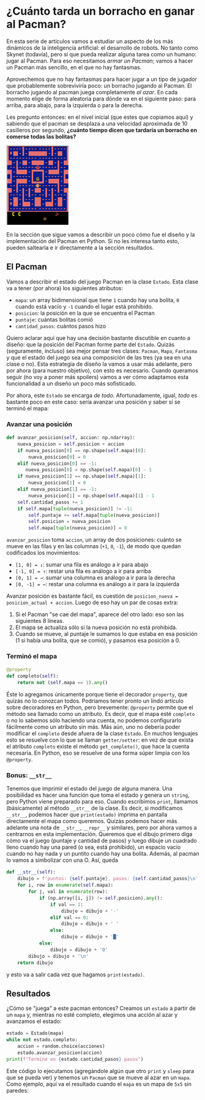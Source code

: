 # ¿Cuánto tarda un borracho en ganar al Pacman?

En esta serie de artículos vamos a estudiar un aspecto de los más dinámicos de la inteligencia artificial: el desarrollo de robots.
No tanto como Skynet (todavía), pero sí que pueda realizar alguna tarea como un humano: jugar al Pacman.
Para eso necesitamos *armar un Pacman*; vamos a hacer un Pacman más sencillo, en el que no hay fantasmas.

Aprovechemos que no hay fantasmas para hacer jugar a un tipo de jugador que probablemente sobreviviría poco: un borracho jugando al Pacman.
El borracho jugando al pacman juega completamente *al azar*.
En cada momento elige de forma aleatoria para dónde va en el siguiente paso: para arriba, para abajo, para la izquierda o para la derecha.

Les pregunto entonces: en el nivel inicial (que estes que copiamos aquí) y sabiendo que el pacman se desplaza a una velocidad aproximada de 10 casilleros por segundo, **¿cuánto tiempo dicen que tardaría un borracho en comerse todas las bolitas?**

![Pacman](pacman_original.png)

En la sección que sigue vamos a describir un poco cómo fue el diseño y la implementación del Pacman en Python.
Si no les interesa tanto esto, pueden saltearla e ir directamente a la sección resultados.

## El Pacman

Vamos a describir el estado del juego Pacman en la clase `Estado`.
Esta clase va a tener (por ahora) los siguientes atributos:

- `mapa`: un array bidimensional que tiene `1` cuando hay una bolita, `0` cuando está vacío y `-1` cuando el lugar está prohibido.
- `posicion`: la posición en la que se encuentra el Pacman
- `puntaje`: cuántas bolitas comió
- `cantidad_pasos`: cuántos pasos hizo

Quiero aclarar aquí que hay una decisión bastante discutible en cuanto a diseño: que la posición del Pacman forme parte del `Estado`.
Quizás (seguramente, incluso) sea mejor pensar tres clases: `Pacman`, `Mapa`, `Fantasma` y que el estado del juego sea una composición de las tres (ya sea en una clase o no).
Esta estrategia de diseño la vamos a usar más adelante, pero por ahora (para nuestro objetivo), con esto es necesario.
Cuando queramos seguir (no voy a poner más spoilers) vamos a ver cómo adaptamos esta funcionalidad a un diseño un poco más sofisticado.

Por ahora, este `Estado` se encarga *de todo*.
Afortunadamente, igual, *todo* es bastante poco en este caso: sería avanzar una posición y saber si se terminó el mapa:
    
### Avanzar una posición

```python
def avanzar_posicion(self, accion: np.ndarray):
    nueva_posicion = self.posicion + accion
    if nueva_posicion[0] == np.shape(self.mapa)[0]:
        nueva_posicion[0] = 0
    elif nueva_posicion[0] == -1:
       nueva_posicion[0] = np.shape(self.mapa)[0] - 1
    if nueva_posicion[1] == np.shape(self.mapa)[1]:
        nueva_posicion[1] = 0
    elif nueva_posicion[1] == -1:
        nueva_posicion[1] = np.shape(self.mapa)[1] - 1
    self.cantidad_pasos += 1
    if self.mapa[tuple(nueva_posicion)] != -1:
        self.puntaje += self.mapa[tuple(nueva_posicion)]
        self.posicion = nueva_posicion
        self.mapa[tuple(nueva_posicion)] = 0
```

`avanzar_posicion` toma `accion`, un array de dos posiciones: cuánto se mueve en las filas y en las columnas (`+1`, `0`, `-1`), de modo que quedan codificados los movimientos:
- `[1, 0] = ↓`: sumar una fila es análogo a ir para abajo
- `[-1, 0] = ↑`: restar una fila es análogo a ir para arriba
- `[0, 1] = →`: sumar una columna es análogo a ir para la derecha
- `[0, -1] = ←`: restar una columna es análogo a ir para la izquierda

Avanzar posición es bastante fácil, es cuestión de `posicion_nueva = posicion_actual + accion`.
Luego de eso hay un par de cosas extra:

1. Si el Pacman "se cae del mapa", aparece del otro lado: eso son las siguientes 8 líneas.
2. El mapa se actualiza sólo si la nueva posición no está prohibida.
3. Cuando se mueve, al puntaje le sumamos lo que estaba en esa posición (1 si había una bolita, que se comió), y pasamos esa posición a 0.

### Terminó el mapa

```python
@property
def completo(self):
    return not (self.mapa == 1).any()
```

Éste lo agregamos únicamente porque tiene el decorador `property`, que quizás no lo conozcan todos.
Podríamos tener pronto un lindo artículo sobre decoradores en Python, pero brevemente: `@property` permite que el método sea llamado como un atributo.
Es decir, que el mapa esté `completo` o no lo sabemos sólo haciendo una cuenta, no podemos configurarlo fácilmente como un atributo sin más.
Más aún, uno no debería poder modificar el `completo` desde afuera de la clase `Estado`.
En muchos lenguajes esto se resuelve con lo que se llaman `getter/setter`: en vez de que exista el atributo `completo` existe el método `get_completo()`, que hace la cuenta necesaria.
En Python, eso se resuelve de una forma súper limpia con los `@property`.
### Bonus: `__str__`

Tenemos que imprimir el estado del juego de alguna manera.
Una posibilidad es hacer una función que toma el estado y genera un `string`, pero Python viene preparado para eso.
Cuando escribimos `print`, llamamos (básicamente) al método `__str__` de la clase.
Es decir, si modificamos `__str__`, podemos hacer que `print(estado)` imprima en pantalla directamente el mapa como queremos.
Quizás podemos hacer más adelante una nota de `__str__`, `__repr__` y similares, pero por ahora vamos a centrarnos en esta implementación.
Queremos que el dibujo primero diga cómo va el juego (puntaje y cantidad de pasos) y luego dibuje un cuadrado lleno cuando hay una pared (o sea, está prohibido), un espacio vacío cuando no hay nada y un puntito cuando hay una bolita.
Además, al pacman lo vamos a simbolizar con una O.
Así, queda

```python
def __str__(self):
    dibujo = f'puntos: {self.puntaje}, pasos: {self.cantidad_pasos}\n'
    for i, row in enumerate(self.mapa):
        for j, val in enumerate(row):
            if (np.array([i, j]) != self.posicion).any():
                if val == 1:
                    dibujo = dibujo + '·'
                elif val == 0:
                    dibujo = dibujo + ' '
                else:
                    dibujo = dibujo + '█'
            else:
                dibujo = dibujo + 'O'
        dibujo = dibujo + '\n'
    return dibujo
```

y esto va a salir cada vez que hagamos `print(estado)`.

## Resultados

¿Cómo se "juega" a este pacman entonces?
Creamos un `estado` a partir de un `mapa` y, mientras no esté completo, elegimos una acción al azar y avanzamos el estado:
```python
estado = Estado(mapa)
while not estado.completo:
    accion = random.choice(acciones)
    estado.avanzar_posicion(accion)
print(f"Terminé en {estado.cantidad_pasos} pasos")
```

Este código lo ejecutamos (agregándole algún que otro `print` y `sleep` para que se pueda ver) y tenemos un `Pacman` que se mueve al azar en un `mapa`.
Como ejemplo, aquí va el resultado cuando el `mapa` es un mapa de `5x5` sin paredes:


